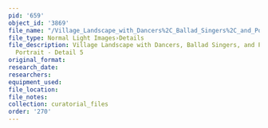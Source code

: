 ```yaml
---
pid: '659'
object_id: '3869'
file_name: "/Village_Landscape_with_Dancers%2C_Ballad_Singers%2C_and_Possible_Self_Portrait_detail_5.jpg"
file_type: Normal Light Images›Details
file_description: Village Landscape with Dancers, Ballad Singers, and Possible Self
  Portrait - Detail 5
original_format:
research_date:
researchers:
equipment_used:
file_location:
file_notes:
collection: curatorial_files
order: '270'
---
```

